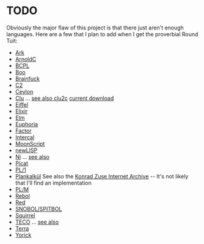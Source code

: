 # TODO

Obviously the major flaw of this project is that there just aren't
enough languages.  Here are a few that I plan to add when I get the
proverbial Round Tuit:

- [Ark](http://ark-lang.org/)
- [ArnoldC](https://github.com/lhartikk/ArnoldC)
- [BCPL](http://www.cl.cam.ac.uk/~mr10/index.html)
- [Boo](http://boo-lang.org/)
- [Brainfuck](http://www.muppetlabs.com/~breadbox/bf/)
- [C2](http://c2lang.org/)
- [Ceylon](http://ceylon-lang.org/)
- [Clu](https://en.wikipedia.org/wiki/CLU_(programming_language)) ... [see also clu2c](http://woodsheep.jp/clu2c.html) [current download](ftp://ftp.lip6.fr/pub/lang/clu/clu2c/)
- [Eiffel](https://en.wikipedia.org/wiki/Eiffel_(programming_language))
- [Elixir](http://elixir-lang.org/)
- [Elm](http://elm-lang.org/)
- [Euphoria](http://www.rapideuphoria.com/)
- [Factor](http://factorcode.org/)
- [Intercal](http://catb.org/esr/intercal/)
- [MoonScript](http://moonscript.org/)
- [newLISP](http://www.newlisp.org/)
- [Ni](https://github.com/gokr/ni) ... [see also](http://goran.krampe.se/2015/09/16/ni-a-strange-little-language/)
- [Picat](http://picat-lang.org/)
- [PL/1](https://en.wikipedia.org/wiki/PL/I)
- [Plankalkül](https://en.wikipedia.org/wiki/Plankalk%C3%BCl) See also the [Konrad Zuse Internet Archive](http://zuse.zib.de/) -- It's not likely that I'll find an implementation
- [PL/M](https://en.wikipedia.org/wiki/PL/M)
- [Rebol](http://www.rebol.com/)
- [Red](http://www.red-lang.org/)
- [SNOBOL/SPITBOL](http://daveshields.me/2012/09/02/on-being-the-maintainer-sole-developer-and-probably-the-sole-active-user-of-the-programming-language-spitbol/)
- [Squirrel](http://squirrel-lang.org/)
- [TECO](http://almy.us/teco.html) ... [see also](http://goodmath.scientopia.org/2010/11/30/the-glorious-horror-of-teco/)
- [Terra](http://terralang.org/index.html)
- [Yorick](http://yorick.sourceforge.net)
